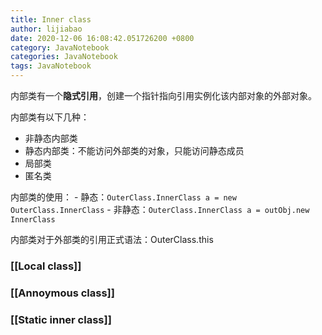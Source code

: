 ```yaml
---
title: Inner class
author: lijiabao
date: 2020-12-06 16:08:42.051726200 +0800
category: JavaNotebook
categories: JavaNotebook
tags: JavaNotebook
---
```

内部类有一个**隐式引用**，创建一个指针指向引用实例化该内部对象的外部对象。

内部类有以下几种：
- 非静态内部类
- 静态内部类：不能访问外部类的对象，只能访问静态成员
- 局部类
- 匿名类

内部类的使用：
	- 静态：`OuterClass.InnerClass a = new OuterClass.InnerClass`
	- 非静态：`OuterClass.InnerClass a = outObj.new InnerClass`

内部类对于外部类的引用正式语法：OuterClass.this

### [[Local class]]

### [[Annoymous class]]

### [[Static inner class]]